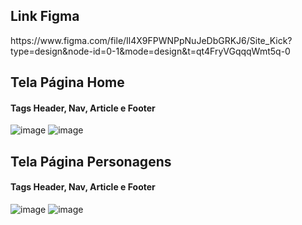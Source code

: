 <h2>Link Figma</h2>
https://www.figma.com/file/Il4X9FPWNPpNuJeDbGRKJ6/Site_Kick?type=design&node-id=0-1&mode=design&t=qt4FryVGqqqWmt5q-0

<h2>Tela Página Home</h2>
<h4> Tags Header, Nav, Article e Footer</h4>
  
![image](https://github.com/gabrielarebeca/Desafio_UI-UX_Website/assets/110422932/9638736c-e2ee-4558-b581-e7388638dda5)
![image](https://github.com/gabrielarebeca/Desafio_UI-UX_Website/assets/110422932/76dcb862-8f36-499a-9d1d-745ee924f5cd)

<h2>Tela Página Personagens</h2>
<h4> Tags Header, Nav, Article e Footer</h4>
  
![image](https://github.com/gabrielarebeca/Desafio_UI-UX_Website/assets/110422932/9a712933-4d7e-424a-8782-3a021ddd7e34)
![image](https://github.com/gabrielarebeca/Desafio_UI-UX_Website/assets/110422932/54802164-baaf-4d3e-948b-04a6bbde88cc)




